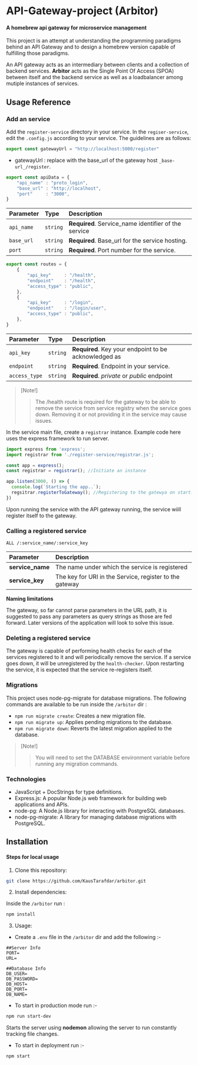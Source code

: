 # API-Gateway-project (Arbitor)

#### A homebrew api gateway for microservice management

This project is an attempt at understanding the programming paradigms behind an API Gateway and to design a homebrew version capable of fulfilling those paradigms.

An API gateway acts as an intermediary between clients and a collection of backend services. **Arbitor** acts as the Single Point Of Access (SPOA) between itself and the backend service as well as a loadbalancer among mutiple instances of services.

## Usage Reference

### Add an service

Add the `register-service` directory in your service. In the `regiser-service`, edit the `.config.js` according to your service. The guidelines are as follows:
```js
export const gatewayUrl = "http://localhost:5000/register"
```
- gatewayUrl : replace with the base_url of the gateway host `_base-url_/register`.

```js
export const apiData = {
    "api_name" : "proto_login",
    "base_url" : "http://localhost",
    "port"     : "3000",
}
```
| Parameter  | Type     | Description                                          |
| :--------  | :------- | :----------------------------------------------------|
| `api_name` | `string` | **Required**. Service_name identifier of the service |
| `base_url` | `string` | **Required**. Base_url for the service hosting.      |
| `port`     | `string` | **Required**. Port number for the service.           |

```js
export const routes = {
    {
        "api_key"     : "/health",
        "endpoint"    : "/health",
        "access_type" : "public",
    },
    {
        "api_key"     : "/login",
        "endpoint"    : "/login/user",
        "access_type" : "public",
    },
}
```
| Parameter  | Type     | Description                                |
| :--------  | :------- | :--------------------------------------------------------|
| `api_key`     | `string` | **Required**. Key your endpoint to be acknowledged as |
| `endpoint`    | `string` | **Required**. Endpoint in your service.               |
| `access_type` | `string` | **Required**. *private* or *public* endpoint          |
> [Note!]
>> The /health route is required for the gateway to be able to remove the service from service registry when the service goes down. Removing it or not providing it in the service may cause issues.

In the service main file, create a `registrar` instance. Example code here uses the express framework to run server.
```js
import express from 'express';
import registrar from './register-service/registrar.js';

const app = express();
const registrar = registrar(); //Initiate an instance

app.listen(3000, () => {
  console.log(`Starting the app..`);
  regsitrar.registerToGateway(); //Registering to the gatewya on start.
})
```
Upon running the service with the API gateway running, the service wiill register itself to the gateway.

### Calling a registered service

```http
ALL /:service_name/:service_key
```
|     Parameter    |                     Description                         |
|:-----------------|:--------------------------------------------------------|
| **service_name** | The name under which the service is registered          |
| **service_key**  | The key for URI in the Service, register to the gateway |

**Naming limitations**

The gateway, so far cannot parse parameters in the URL path, it is suggested to pass any parameters as query strings as those are fed forward. Later versions of the application will look to solve this issue.

### Deleting a registered service

The gateway is capable of performing health checks for each of the services registered to it and will periodically remove the service. If a service goes down, it will be unregistered by the `health-checker`. Upon restarting the service, it is expected that the service re-registers itself.

### Migrations

This project uses node-pg-migrate for database migrations. The following commands are available to be run inside the ```/arbitor``` dir :

- ```npm run migrate create```: Creates a new migration file.
- ```npm run migrate up```: Applies pending migrations to the database.
- ```npm run migrate down```: Reverts the latest migration applied to the database.
> [Note!]
>>You will need to set the DATABASE environment variable before running any migration commands.

### Technologies

- JavaScript + DocStrings for type definitions.
- Express.js: A popular Node.js web framework for building web applications and APIs.
- node-pg: A Node.js library for interacting with PostgreSQL databases.
- node-pg-migrate: A library for managing database migrations with PostgreSQL.

## Installation

#### Steps for local usage

1. Clone this repository:

```sh
git clone https://github.com/KausTarafdar/arbitor.git
```

2. Install dependencies:

Inside the ```/arbitor``` run :
```sh
npm install
```

3. Usage:
- Create a `.env` file in the ```/arbitor``` dir and add the following :-

```env
##Server Info
PORT=
URL=

##Database Info
DB_USER=
DB_PASSWORD=
DB_HOST=
DB_PORT=
DB_NAME=
```
- To start in production mode run :-

```sh
npm run start-dev
```
Starts the server using **nodemon** allowing the server to run constantly tracking file changes.

- To start in deployment run :-

```sh
npm start
```
